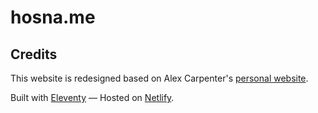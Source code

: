 # hosna.me

## Credits
This website is redesigned based on Alex Carpenter's [personal website](https://github.com/alexcarpenter/alexcarpenter.me).

Built with [Eleventy](https://www.11ty.dev/) — Hosted on [Netlify](https://www.netlify.com/).
